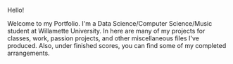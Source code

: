 Hello!

Welcome to my Portfolio. I'm a Data Science/Computer Science/Music student at Willamette University.
In here are many of my projects for classes, work, passion projects, and other miscellaneous files I've produced.
Also, under finished scores, you can find some of my completed arrangements.
